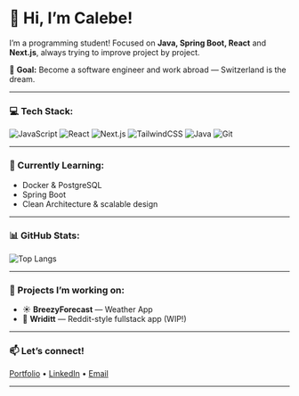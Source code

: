 # 👋 Hi, I’m Calebe!

I’m a programming student! Focused on **Java, Spring Boot, React** and **Next.js**, always trying to improve project by project.

🚀 **Goal:** Become a software engineer and work abroad — Switzerland is the dream.

---

### 💻 Tech Stack:

![JavaScript](https://img.shields.io/badge/JavaScript-323330?style=for-the-badge&logo=javascript&logoColor=F7DF1E)
![React](https://img.shields.io/badge/React-%2320232a.svg?style=for-the-badge&logo=react&logoColor=61DAFB)
![Next.js](https://img.shields.io/badge/Next.js-000000?style=for-the-badge&logo=nextdotjs&logoColor=white)
![TailwindCSS](https://img.shields.io/badge/TailwindCSS-%2338B2AC.svg?style=for-the-badge&logo=tailwind-css&logoColor=white)
![Java](https://img.shields.io/badge/Java-%23007396.svg?style=for-the-badge&logo=java&logoColor=white)
![Git](https://img.shields.io/badge/Git-F05032?style=for-the-badge&logo=git&logoColor=white)

---

### 🧰 Currently Learning:
- Docker & PostgreSQL  
- Spring Boot  
- Clean Architecture & scalable design  

---

### 📊 GitHub Stats:

![Top Langs](https://github-readme-stats.vercel.app/api/top-langs/?username=Kleb-0&layout=compact&theme=radical)

---

### 🌱 Projects I’m working on:
- ☀️ **BreezyForecast** — Weather App  
- 💬 **Wriditt** — Reddit-style fullstack app (WIP!)

---

### 📫 Let’s connect!
[Portfolio](https://calebe.vercel.app) • [LinkedIn](https://www.linkedin.com/in/calebe-hillesheim-lamb-5a86792a5/) • [Email](@calebehillesheimlamb@gmail.com)

---
